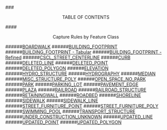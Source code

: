 ###<p align="center">TABLE OF CONTENTS</p>
####<p align="center">Capture Rules by Feature Class</p>

######[BOARDWALK](Capture_Rules/BOARDWALK_CR.md)
######[BUILDING_FOOTPRINT](Capture_Rules/BUILDING_FOOTPRINT_CR.md)
######[BUILDING_FOOTPRINT - Tabular](Capture_Rules/BUILDING_FOOTPRINT_V2.md)
######[BUILDING_FOOTPRINT - Refined](Capture_Rules/BUILDING_FOOTPRINT_Refined.md)
######[CSCL_STREET_CENTERLINE](Capture_Rules/CSCL_STREET_CENTERLINE_CR.md)
######[CURB](Capture_Rules/CURB_CR.md)
######[DELETED_LINE](Capture_Rules/DELETED_LINE_CR.md)
######[DELETED_POINT](Capture_Rules/DELETED_POINT_CR.md)
######[DELETED_POLYGON](Capture_Rules/DELETED_POLYGON_CR.md)
######[ELEVATION](Capture_Rules/ELEVATION_CR.md)
######[HYDRO_STRUCTURE](Capture_Rules/HYDRO_STRUCTURE_CR.md)
######[HYDROGRAPHY](Capture_Rules/HYDROGRAPHY_CR.md)
######[MEDIAN](Capture_Rules/MEDIAN_CR.md)
######[MISC_STRUCTURE_POLY](Capture_Rules/MISC_STRUCTURE_POLY_CR.md)
######[OPEN_SPACE_NO_PARK](Capture_Rules/OPEN_SPACE_NO_PARK_CR.md)
######[PARK](Capture_Rules/PARK_CR.md)
######[PARKING_LOT](Capture_Rules/PARKING_LOT_CR.md)
######[PAVEMENT_EDGE](Capture_Rules/PAVEMENT_EDGE_CR.md)
######[PLAZA](Capture_Rules/PLAZA_CR.md)
######[RAILROAD](Capture_Rules/RAILROAD_CR.md)
######[RAILROAD_STRUCTURE](Capture_Rules/RAILROAD_STRUCTURE_CR.md)
######[RETAININGWALL](Capture_Rules/RETAININGWALL_CR.md)
######[ROADBED](Capture_Rules/ROADBED_CR.md)
######[SHORELINE](Capture_Rules/SHORELINE_CR.md)
######[SIDEWALK](Capture_Rules/SIDEWALK_CR.md)
######[SIDEWALK_LINE](Capture_Rules/SIDEWALK_LINE_CR.md)
######[STREET_FURNITURE_POINT](Capture_Rules/STREET_FURNITURE_POINT_CR.md)
######[STREET_FURNITURE_POLY](Capture_Rules/STREET_FURNITURE_POLY_CR.md)
######[SWIMMING_POOL](Capture_Rules/SWIMMING_POOL_CR.md)
######[TRANSPORT_STRUCTURE](Capture_Rules/TRANSPORT_STRUCTURE_CR.md)
######[UNDER_CONSTRUCTION_UNKNOWN](Capture_Rules/UNDER_CONSTRUCTION_UNKNOWN_CR.md)
######[UPDATED_LINE](Capture_Rules/UPDATED_LINE_CR.md)
######[UPDATED_POINT](Capture_Rules/UPDATED_POINT_CR.md)
######[UPDATED_POLYGON](Capture_Rules/UPDATED_POLYGON_CR.md)
